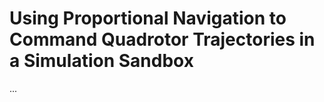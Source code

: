 # Using Proportional Navigation to Command Quadrotor Trajectories in a Simulation Sandbox

...

[](https://youtu.be/RxqNI8_ko_M)

[](https://youtu.be/0sF9nGATwAc)
